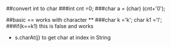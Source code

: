 ##convert int to char 
###int cnt =0;
###char a  = (char) (cnt+'0');

##basic == works with character **
###char k ='k'; char k1 ='l';
###if(k==k1) this is false and works

* s.charAt(j) to get char at index in String


